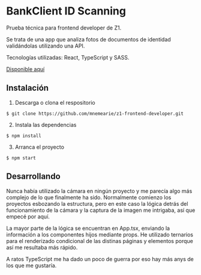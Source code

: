 # BankClient ID Scanning

Prueba técnica para frontend developer de Z1.

Se trata de una app que analiza fotos de documentos de identidad validándolas utilizando una API.

Tecnologías utilizadas: React, TypeScript y SASS.

[Disponible aquí](https://nifty-mcclintock-a684c7.netlify.app/)


## Instalación

1. Descarga o clona el respositorio 
```
$ git clone https://github.com/mnemearie/z1-frontend-developer.git
```
2. Instala las dependencias
```
$ npm install
```
3. Arranca el proyecto
```
$ npm start
```


## Desarrollando

Nunca había utilizado la cámara en ningún proyecto y me parecía algo más complejo de lo que finalmente ha sido. Normalmente comienzo los proyectos esbozando la estructura, pero en este caso la lógica detrás del funcionamiento de la cámara y la captura de la imagen me intrigaba, así que empecé por aquí.

La mayor parte de la lógica se encuentran en App.tsx, enviando la información a los componentes hijos mediante props. 
He utilizado ternarios para el renderizado condicional de las distinas páginas y elementos porque así me resultaba más rápido.

A ratos TypeScript me ha dado un poco de guerra por eso hay más anys de los que me gustaría.



